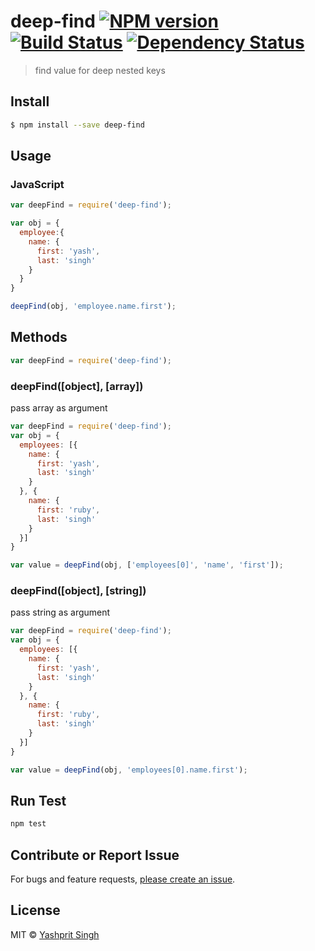 # deep-find [![NPM version][npm-image]][npm-url] [![Build Status][travis-image]][travis-url] [![Dependency Status][daviddm-url]][daviddm-image]

> find value for deep nested keys


## Install

```sh
$ npm install --save deep-find
```


## Usage

### JavaScript

```js
var deepFind = require('deep-find');

var obj = {
  employee:{
    name: {
      first: 'yash',
      last: 'singh'
    }
  }
}

deepFind(obj, 'employee.name.first');
```

## Methods

```js
var deepFind = require('deep-find');
```

### deepFind([object], [array])

pass array as argument

```js
var deepFind = require('deep-find');
var obj = {
  employees: [{
    name: {
      first: 'yash',
      last: 'singh'
    }
  }, {
    name: {
      first: 'ruby',
      last: 'singh'
    }
  }]
}

var value = deepFind(obj, ['employees[0]', 'name', 'first']);
```

### deepFind([object], [string])

pass string as argument

```js
var deepFind = require('deep-find');
var obj = {
  employees: [{
    name: {
      first: 'yash',
      last: 'singh'
    }
  }, {
    name: {
      first: 'ruby',
      last: 'singh'
    }
  }]
}

var value = deepFind(obj, 'employees[0].name.first');
```

## Run Test
```sh
npm test
```

## Contribute or Report Issue
For bugs and feature requests, [please create an issue][issue-url].


## License

MIT © [Yashprit Singh](www.yashprit.github.io)

[issue-url]: https://github.com/yashprit/deep-find/issues
[npm-url]: https://npmjs.org/package/deep-find
[npm-image]: https://badge.fury.io/js/deep-find.svg
[travis-url]: https://travis-ci.org/yashprit/deep-find
[travis-image]: https://travis-ci.org/yashprit/deep-find.svg?branch=master
[daviddm-url]: https://david-dm.org/yashprit/deep-find.svg?theme=shields.io
[daviddm-image]: https://david-dm.org/yashprit/deep-find
